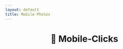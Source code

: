 ```yaml
---
layout: default
title: Mobile Photos
---
```


<h1 style="text-align: center;">📸 Mobile-Clicks</h1>

<!-- Album selection buttons -->
<div id="album-buttons" style="margin: 1.5rem 0; text-align: center;"></div>

<!-- Landscape media -->
<div class="gallery" id="gallery-landscape"></div>

<!-- Portrait media -->
<div class="gallery" id="gallery-portrait"></div>

<!-- Lightbox for larger view (optional) -->
<div id="lightbox" style="display:none; position:fixed; top:0; left:0; width:100%; height:100%; 
  background:rgba(0,0,0,0.9); z-index:1000; justify-content:center; align-items:center;">
  <span style="position:absolute; top:20px; right:30px; font-size:2rem; color:white; cursor:pointer;" onclick="closeLightbox()">&times;</span>
  <div id="lightbox-content" style="max-width: 90%; max-height: 90%;"></div>
</div>

<!-- Inject Jekyll site.baseurl into JS -->
<script>
  const baseurl = "{{ site.baseurl }}";
</script>

<!-- Load meta.js -->
<script src="{{ site.baseurl }}/assets/js/meta.js"></script>

<script>
function renderButtons() {
  const container = document.getElementById("album-buttons");
  container.innerHTML = '';
  folderList.forEach(folder => {
    const btn = document.createElement("button");
    btn.textContent = folder;
    btn.onclick = () => {
      filterByFolder(folder);
      highlightButton(btn);
    };
    container.appendChild(btn);
  });
}

function highlightButton(activeButton) {
  const buttons = document.querySelectorAll("#album-buttons button");
  buttons.forEach(btn => btn.style.opacity = "0.6");
  activeButton.style.opacity = "1";
}

function closeLightbox() {
  document.getElementById("lightbox").style.display = "none";
}

function filterByFolder(folderName) {
  const galleryLandscape = document.getElementById("gallery-landscape");
  const galleryPortrait = document.getElementById("gallery-portrait");
  galleryLandscape.innerHTML = '';
  galleryPortrait.innerHTML = '';

  const filtered = allFiles
    .filter(file => file.folder === folderName)
    .sort((a, b) => a.name?.localeCompare?.(b.name) || 0);

  if (filtered.length === 0) {
    galleryLandscape.innerHTML = `<p>No media found in <strong>${folderName}</strong>.</p>`;
    return;
  }

  filtered.forEach(file => {
    const box = document.createElement('div');
    box.className = 'photo-box';

    const fullSrc = baseurl + file.src;
    let mediaHTML = '';

    if (file.type === "image") {
      mediaHTML = `<a href="${fullSrc}" target="_blank">
        <img src="${fullSrc}" alt="photo" style="cursor: zoom-in;" >
      </a>`;
    } else if (file.type === "video") {
      mediaHTML = `
        <a href="${fullSrc}" target="_blank">
          <video muted preload="metadata" style="width: 100%; border-radius: 10px; cursor: pointer;"
            onerror="this.outerHTML='<a href=\'${fullSrc}\' class=\'download-button\'>Download Video</a>';">
            <source src="${fullSrc}" type="video/mp4">
            Your browser does not support the video tag.
          </video>
        </a>
      `;
    }

    box.innerHTML = `
      ${mediaHTML}
      <div class="center-download">
        <a href="${fullSrc}" class="download-button" download>Download</a>
      </div>
    `;

    if (file.orientation === "landscape") {
      galleryLandscape.appendChild(box);
    } else {
      galleryPortrait.appendChild(box);
    }
  });
}

// Initialize
renderButtons();
</script>
